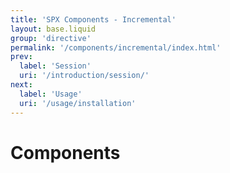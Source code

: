 ```yaml
---
title: 'SPX Components - Incremental'
layout: base.liquid
group: 'directive'
permalink: '/components/incremental/index.html'
prev:
  label: 'Session'
  uri: '/introduction/session/'
next:
  label: 'Usage'
  uri: '/usage/installation'
---
```


# Components
